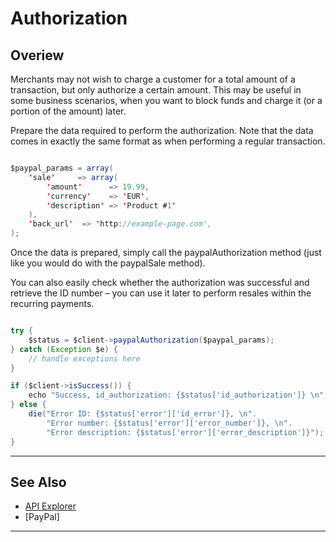 # Authorization

## Overiew

Merchants may not wish to charge a customer for a total amount of a transaction, but only authorize a certain amount. This may be useful in some business scenarios, when you want to block funds and charge it (or a portion of the amount) later.

Prepare the data required to perform the authorization. Note that the data comes in exactly the same format as when performing a regular transaction.

```java

$paypal_params = array(
    'sale'     => array(
        'amount'      => 19.99,
        'currency'    => 'EUR',
        'description' => 'Product #1'
    ),
    'back_url'  => 'http://example-page.com',
);

```

Once the data is prepared, simply call the paypalAuthorization method (just like you would do with the paypalSale method).

You can also easily check whether the authorization was successful and retrieve the ID number – you can use it later to perform resales within the recurring payments.

```java

try {
    $status = $client->paypalAuthorization($paypal_params);
} catch (Exception $e) {
    // handle exceptions here
}

if ($client->isSuccess()) {
    echo "Success, id_authorization: {$status['id_authorization']} \n";
} else {
    die("Error ID: {$status['error']['id_error']}, \n".
        "Error number: {$status['error']['error_number']}, \n".
        "Error description: {$status['error']['error_description']}");
}

```
---

## See Also
- [API Explorer](../api/?type=post&path=/payments/v1/charges)
- [PayPal]

---
